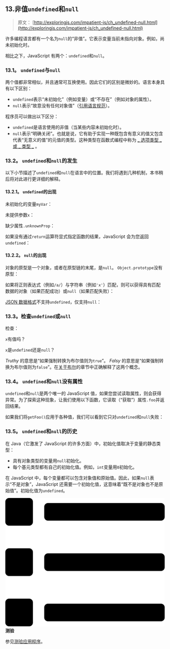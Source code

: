 ## 13.非值`undefined`和`null`

> 原文： [http://exploringjs.com/impatient-js/ch_undefined-null.html](http://exploringjs.com/impatient-js/ch_undefined-null.html)

许多编程语言都有一个名为`null`的“非值”。它表示变量当前未指向对象。例如，尚未初始化时。

相比之下，JavaScript 有两个：`undefined`和`null`。

### 13.1。 `undefined`与`null`

两个值都非常相似，并且通常可互换使用。因此它们的区别是微妙的。语言本身具有以下区别：

*   `undefined`表示“未初始化”（例如变量）或“不存在”（例如对象的属性）。
*   `null`表示“故意没有任何对象值”（[引用语言规范](https://tc39.github.io/ecma262/#sec-null-value)）。

程序员可以做出以下区分：

*   `undefined`是语言使用的非值（当某些内容未初始化时）。
*   `null`表示“明确关闭”。也就是说，它有助于实现一种既包含有意义的值又包含代表“无意义的值”的元值的类型。这种类型在函数式编程中称为 [_ 选项类型 _ 或 _ 类型 _](https://en.wikipedia.org/wiki/Option_type) 。

### 13.2。 `undefined`和`null`的发生

以下小节描述了`undefined`和`null`在语言中的位置。我们将遇到几种机制，本书稍后将对此进行更详细的解释。

#### 13.2.1。 `undefined`的出现

未初始化的变量`myVar`：

未提供参数`x`：

缺少属性`.unknownProp`：

如果没有通过`return`运算符显式指定函数的结果，JavaScript 会为您返回`undefined`：

#### 13.2.2。 `null`的出现

对象的原型是一个对象，或者在原型链的末尾，是`null`。 `Object.prototype`没有原型：

如果将正则表达式（例如`/a/`）与字符串（例如`'x'`）匹配，则可以获得具有匹配数据的对象（如果匹配成功）或`null`（如果匹配失败）：

[JSON 数据格式](ch_json.html)不支持`undefined`，仅支持`null`：

### 13.3。检查`undefined`或`null`

检查：

`x`有值吗？

`x`是`undefined`还是`null`？

_Truthy_ 的意思是“如果强制转换为布尔值则为`true`”。 _Falsy_ 的意思是“如果强制转换为布尔值则为`false`”。在[关于布尔](ch_booleans.html#falsiness-truthiness)的章节中正确解释了这两个概念。

### 13.4。 `undefined`和`null`没有属性

`undefined`和`null`是两个唯一的 JavaScript 值，如果您尝试读取属性，则会获得异常。为了探索这种现象，让我们使用以下函数，它读取（“获取”）属性`.foo`并返回结果。

如果我们将`getFoo()`应用于各种值，我们可以看到它只对`undefined`和`null`失败：

### 13.5。 `undefined`和`null`的历史

在 Java（它激发了 JavaScript 的许多方面）中，初始化值取决于变量的静态类型：

*   具有对象类型的变量用`null`初始化。
*   每个基元类型都有自己的初始化值。例如，`int`变量用`0`初始化。

在 JavaScript 中，每个变量都可以包含对象值和原始值。因此，如果`null`表示“不是对象”，JavaScript 还需要一个初始化值，这意味着“既不是对象也不是原始值”。初始化值为`undefined`。

![](img/bf533f04c482f83bfc407f318306f995.svg) **测验**

参见[测验应用程序](ch_quizzes-exercises.html#quizzes)。